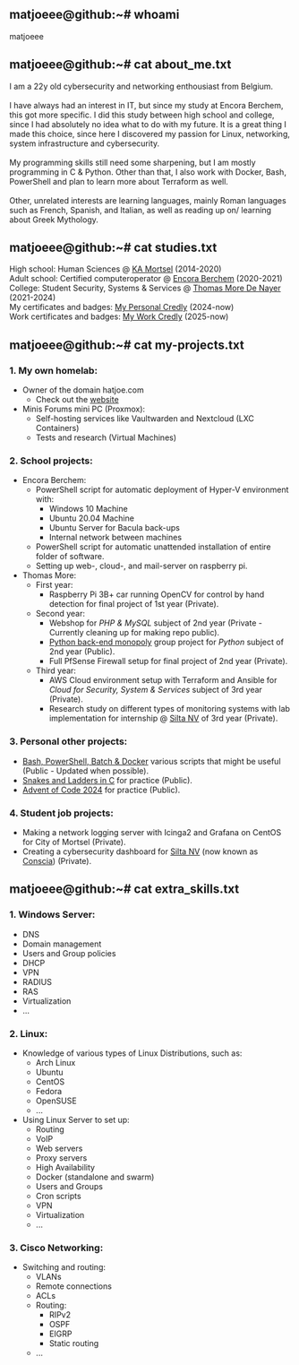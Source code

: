 ## matjoeee@github:~# whoami
matjoeee

## matjoeee@github:~# cat about_me.txt
I am a 22y old cybersecurity and networking enthousiast from Belgium. <br><br>
I have always had an interest in IT, but since my study at Encora Berchem, this got more specific. I did this study between high school and college, since I had absolutely no idea what to do with my future. It is a great thing I made this choice, since here I discovered my passion for Linux, networking, system infrastructure and cybersecurity. <br><br>
My programming skills still need some sharpening, but I am mostly programming in C & Python. Other than that, I also work with Docker, Bash, PowerShell and plan to learn more about Terraform as well.<br><br>
Other, unrelated interests are learning languages, mainly Roman languages such as French, Spanish, and Italian, as well as reading up on/ learning about Greek Mythology.

## matjoeee@github:~# cat studies.txt
High school: Human Sciences @ [KA Mortsel](https://www.kamortsel.be/) (2014-2020) <br>
Adult school: Certified computeroperator @ [Encora Berchem](https://cvoencora.stedelijkonderwijs.be/) (2020-2021) <br>
College: Student Security, Systems & Services @ [Thomas More De Nayer](https://thomasmore.be/nl/campus-de-nayer) (2021-2024) <br>
My certificates and badges: [My Personal Credly](https://www.credly.com/users/matthew-wuyts) (2024-now) <br>
Work certificates and badges: [My Work Credly](https://www.credly.com/users/matthew-wuyts.bf49e026) (2025-now)

## matjoeee@github:~# cat my-projects.txt
### 1. My own homelab:
- Owner of the domain hatjoe.com
  - Check out the [website](https://about.hatjoe.com)
- Minis Forums mini PC (Proxmox):
  - Self-hosting services like Vaultwarden and Nextcloud (LXC Containers)
  - Tests and research (Virtual Machines)
### 2. School projects:
- Encora Berchem:
  - PowerShell script for automatic deployment of Hyper-V environment with:
    - Windows 10 Machine
    - Ubuntu 20.04 Machine
    - Ubuntu Server for Bacula back-ups
    - Internal network between machines
  - PowerShell script for automatic unattended installation of entire folder of software.
  - Setting up web-, cloud-, and mail-server on raspberry pi.
- Thomas More:
  - First year:
    - Raspberry Pi 3B+ car running OpenCV for control by hand detection for final project of 1st year (Private).
  - Second year:
    - Webshop for *PHP & MySQL* subject of 2nd year (Private - Currently cleaning up for making repo public).
    - [Python back-end monopoly](https://github.com/Python-Project-Thomas-More-year-2/backend-flask-Python-Project-Thomas-More-year-2) group project for *Python* subject of 2nd year (Public). 
    - Full PfSense Firewall setup for final project of 2nd year (Private).
  - Third year:
    - AWS Cloud environment setup with Terraform and Ansible for *Cloud for Security, System & Services* subject of 3rd year (Private).
    - Research study on different types of monitoring systems with lab implementation for internship @ [Silta NV](https://silta-ict.be/) of 3rd year (Private).
### 3. Personal other projects:
- [Bash, PowerShell, Batch & Docker](https://github.com/matjoeee/Scripting) various scripts that might be useful (Public - Updated when possible).
- [Snakes and Ladders in C](https://github.com/matjoeee/C_Snakes-and-Ladders) for practice (Public).
- [Advent of Code 2024](https://github.com/matjoeee/AoC-2024) for practice (Public).
### 4. Student job projects:
- Making a network logging server with Icinga2 and Grafana on CentOS for City of Mortsel (Private).
- Creating a cybersecurity dashboard for [Silta NV](https://silta-ict.be/) (now known as [Conscia](https://conscia.be)) (Private).

## matjoeee@github:~# cat extra_skills.txt
### 1. Windows Server:
- DNS
- Domain management
- Users and Group policies
- DHCP
- VPN
- RADIUS
- RAS
- Virtualization
- ...
### 2. Linux:
- Knowledge of various types of Linux Distributions, such as:
  - Arch Linux
  - Ubuntu
  - CentOS
  - Fedora
  - OpenSUSE
  - ...
- Using Linux Server to set up:
  - Routing
  - VoIP
  - Web servers
  - Proxy servers
  - High Availability
  - Docker (standalone and swarm)
  - Users and Groups
  - Cron scripts
  - VPN
  - Virtualization
  - ...
### 3. Cisco Networking:
- Switching and routing:
  - VLANs
  - Remote connections
  - ACLs
  - Routing:
    - RIPv2
    - OSPF
    - EIGRP
    - Static routing
  - ...
